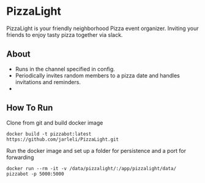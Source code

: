 # PizzaLight
PizzaLight is your friendly neighborhood Pizza event organizer. Inviting your friends to enjoy tasty pizza together via slack.

## About
 - Runs in the channel specified in config. 
 - Periodically invites random members to a pizza date and handles invitations and reminders.
 - 

## How To Run
Clone from git and build docker image
```
docker build -t pizzabot:latest https://github.com/jarleli/PizzaLight.git
```
Run the docker image and set up a folder for persistence and a port for forwarding
```
docker run --rm -it -v /data/pizzalight/:/app/pizzalight/data/ pizzabot -p 5000:5000
```
